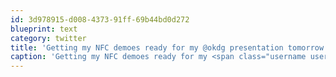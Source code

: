 ```yaml
---
id: 3d978915-d008-4373-91ff-69b44bd0d272
blueprint: text
category: twitter
title: 'Getting my NFC demoes ready for my @okdg presentation tomorrow.'
caption: 'Getting my NFC demoes ready for my <span class="username username_linked">@<a href="https://twitter.com/okdg" title="OKDG">okdg</a></span> presentation tomorrow.'
---
```

